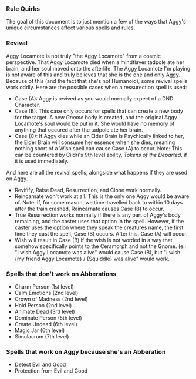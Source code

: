 ### Rule Quirks
The goal of this document is to just mention a few of the ways that Aggy's unique circumstances affect various spells and rules. 

### Revival
Aggy Locamote is not truly "the Aggy Locamote" from a cosmic perspective. That Aggy Locamote died when a mindflayer tadpole ate her brain, and her soul moved onto the afterlife. The Aggy Locamote I'm playing is not aware of this and truly believes that she is the one and only Aggy. Because of this (and the fact that she's not Humanoid), some revival spells work oddly. 
Here are the possible cases when a ressurection spell is used: 
- Case (A): Aggy is revived as you would normally expect of a DND Character.
- Case (B): This case only occurs for spells that can create a new body for the target. A new *Gnome* body is created, and the original Aggy Locamote's soul would be put in it. She would have no memory of anything that occured after the tadpole ate her brain. 
- Case (C): If Aggy dies while an Elder Brain is Psychically linked to her, the Elder Brain will consume her essence when she dies, meaning nothing short of a Wish spell can cause Case (A) to occur. Note: This can be countered by Cildri's 9th level ability, *Tokens of the Departed,* if it is used immediately. 


And here are all the revival spells, alongside what happens if they are used on Aggy. 
- Revifify, Raise Dead, Resurrection, and Clone work normally. 
- Reincarnate won't work at all. This is the only one Aggy would be aware of. Note: If, for some reason, we time-travelled back to within 10 days after the train crashed, Reincarnate causes Case (B) to occur. 
- True Resurrection works normally if there is any part of Aggy's body remaining, and the caster uses that option in the spell. However, if the caster uses the option where they speak the creatures name, the first time they cast the spell, Case (B) occurs. After this, Case (A) will occur.  
- Wish will result in Case (B) if the wish is not worded in a way that somehow specifically points to the Ceramorph and not the Gnome. (e.i "I wish Aggy Locamote was alive" would cause Case (B), but "I wish {my friend Aggy Locamote} / {Squiddle} was alive" would work. 

### Spells that don't work on Abberations
- Charm Person (1st level)
- Calm Emotions (2nd level)
- Crown of Madness (2nd level)
- Hold Person (2nd level)
- Animate Dead (3rd level)
- Dominate Person (5th level)
- Create Undead (6th level)
- Magic Jar (6th level)
- Simulacrum (7th level)

### Spells that work on Aggy because she's an Abberation
- Detect Evil and Good
- Protection from Evil and Good 
